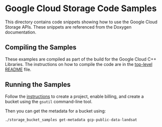 # Google Cloud Storage Code Samples

This directory contains code snippets showing how to use the Google Cloud
Storage APIs. These snippets are referenced from the Doxygen documentation.

## Compiling the Samples

These examples are compiled as part of the build for the Google Cloud C++
Libraries. The instructions on how to compile the code are in the
[top-level README](../../../../README.md) file.

## Running the Samples

Follow the
[instructions](https://cloud.google.com/storage/docs/quickstart-gsutil) to
create a project, enable billing, and create a bucket using the `gsutil`
command-line tool.

Then you can get the metadata for a bucket using:

```bash
./storage_bucket_samples get-metadata gcp-public-data-landsat
```
